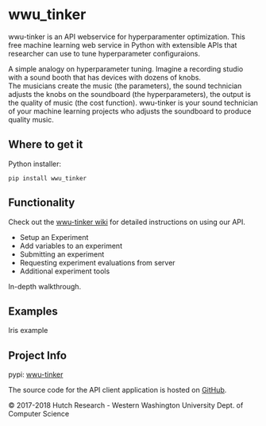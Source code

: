 # wwu_tinker
wwu-tinker is an API webservice for hyperparamenter optimization.
This free machine learning web service in Python with extensible APIs that researcher can use to tune hyperparameter configuraions.

A simple analogy on hyperparameter tuning.  Imagine a recording studio with a sound booth that has devices with dozens of knobs.  
The musicians create the music (the parameters), the sound technician adjusts the knobs on the soundboard (the hyperparameters), the output is the quality of music (the cost function).
wwu-tinker is your sound technician of your machine learning projects who adjusts the soundboard to produce quality music. 

## Where to get it

Python installer:

`pip install wwu_tinker`

## Functionality
Check out the [wwu-tinker wiki](https://github.com/hutchresearch/wwu_tinker/wiki) for detailed instructions on using our API.

* Setup an Experiment
* Add variables to an experiment
* Submitting an experiment
* Requesting experiment evaluations from server
* Additional experiment tools

In-depth walkthrough.

## Examples

Iris example

## Project Info

pypi: [wwu-tinker](https://pypi.python.org/pypi/wwu-tinker)

The source code for the API client application is hosted on [GitHub](https://github.com/hutchresearch/wwu_tinker).

&copy; 2017-2018 Hutch Research - Western Washington University Dept. of Computer Science